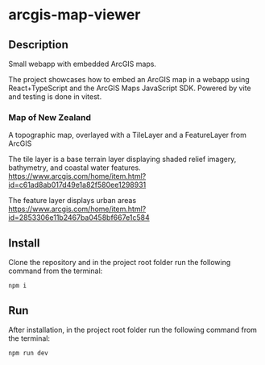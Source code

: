 # arcgis-map-viewer

## Description
Small webapp with embedded ArcGIS maps.

The project showcases how to embed an ArcGIS map in a webapp using React+TypeScript and the ArcGIS Maps JavaScript SDK.
Powered by vite and testing is done in vitest.

### Map of New Zealand 
A topographic map, overlayed with a TileLayer and a FeatureLayer from ArcGIS

The tile layer is a base terrain layer displaying shaded relief imagery, bathymetry, and coastal water features.
https://www.arcgis.com/home/item.html?id=c61ad8ab017d49e1a82f580ee1298931

The feature layer displays urban areas
https://www.arcgis.com/home/item.html?id=2853306e11b2467ba0458bf667e1c584

## Install
Clone the repository and in the project root folder run the following command from the terminal:

`npm i`

## Run
After installation, in the project root folder run the following command from the terminal:

`npm run dev`
